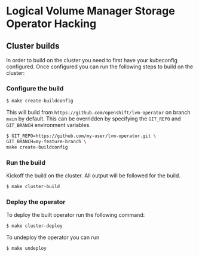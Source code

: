 # Logical Volume Manager Storage Operator Hacking

## Cluster builds
In order to build on the cluster you need to first have your kubeconfig configured. Once configured you can run the following steps to build on the cluster:

### Configure the build
    
```bash
$ make create-buildconfig
```
    
This will build from `https://github.com/openshift/lvm-operator` on branch `main` by default. This can be overridden by specifying the `GIT_REPO` and `GIT_BRANCH` environment variables.
```bash
$ GIT_REPO=https://github.com/my-user/lvm-operator.git \
GIT_BRANCH=my-feature-branch \
make create-buildconfig
```

### Run the build
Kickoff the build on the cluster. All output will be followed for the build.
```bash
$ make cluster-build
```

### Deploy the operator
To deploy the built operator run the following command:
```bash
$ make cluster-deploy
```

To undeploy the operator you can run
```bash
$ make undeploy
```